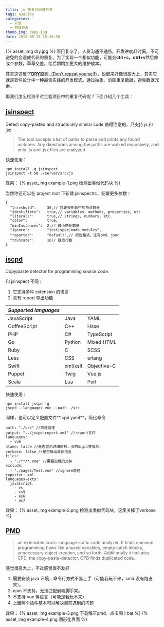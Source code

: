 ```yaml
---
title: js 重复代码块检查
tags: quality
categories:
  - 开发
  - 前端开发
thumb_img: copy.jpg
date: 2018-05-15 15:38:50
---
```


{% asset_img dry.jpg %}
项目复杂了，人员沟通不通畅，开发进度赶时间，不可避免的会造成代码的重复。为了实现一个相似功能，可能会**ctrl+c，ctrl+v**然后修改个参数，草草交差。给后期增加更大的维护成本。

其实这违反了[**DRY**原则（Don't repeat yourself）](https://en.wikipedia.org/wiki/Don%27t_repeat_yourself)，说起来好像很高大上，其实它就是软件设计中一种最佳实践的开发模式。通过抽象、消除重复数据，避免数据冗余。

那我们怎么检测平时工程项目中的重复代码呢？下面介绍几个工具：

## [jsinspect](https://github.com/danielstjules/jsinspect)

Detect copy-pasted and structurally similar code
值得注意的，只支持 js 和 jsx

> The tool accepts a list of paths to parse and prints any found matches. Any directories among the paths are walked recursively, and only .js and .jsx files are analyzed

快速使用：

```
npm install -g jsinspect
jsinspect -t 50 ./server/src/js
```

效果：
{% asset_img example-1.png 检测出类似代码块 %}

当然你还可以在 project root 下新建.jsinspectrc，配置更多参数：

```
{
  "threshold":     30,// 指定规则命中的节点数量
  "identifiers":   true,// variables, methods, properties, etc
  "literals":      true,// strings, numbers, etc.
  "color":         true,
  "minInstances":  2,// 最小匹配数量
  "ignore":        "test|spec|node_modules",
  "reporter":      "default",// 报告格式，还有pmd、json
  "truncate":      10// 截取行数
}
```

## [jscpd](https://github.com/kucherenko/jscpd)

Copy/paste detector for programming source code.

和 jsinspect 不同：

1. 它支持多种 extension 的语言
2. 具有 report 导出功能

| _Supported languages_ |          |             |
| --------------------- | -------- | ----------- |
| JavaScript            | Java     | YAML        |
| CoffeeScript          | C++      | Haxe        |
| PHP                   | C#       | TypeScript  |
| Go                    | Python   | Mixed HTML  |
| Ruby                  | C        | SCSS        |
| Less                  | CSS      | erlang      |
| Swift                 | xml/xslt | Objective-C |
| Puppet                | Twig     | Vue.js      |
| Scala                 | Lua      | Perl        |

快速使用：

```
npm install jscpd -g
jscpd --languages vue --path ./src
```

同样，也可以定义配置文件**.cpd.yaml**，简化命令

```
path: "./src" //校验路径
output: "../jscpd-report.xml" //report文件
languages:
  - vue
blame: false //是否显示详细信息，会列出git等信息
verbose: false //是否输出具体信息
files:
  - "./**/*.vue" //需要加载的文件
exclude:
  - "./pages/Test.vue" //ignore路径
reporter: xml
languages-exts:
  javascript:
    - es
    - es5
    - es6
    - es7
```

效果：
{% asset_img example-2.png 检测出类似代码块，这里关掉了verbose %}

## [PMD](https://pmd.github.io/pmd-6.3.0/index.html)

> an extensible cross-language static code analyzer. It finds common programming flaws like unused variables, empty catch blocks, unnecessary object creation, and so forth. Additionally it includes CPD, the copy-paste-detector. CPD finds duplicated code.

感觉很高大上，不过感觉很不友好

1. 需要安装 java 环境，命令行方式不易上手（可能我玩不来，cmd 没有跑出来）。
2. npm 不支持，无法匹配前端脚手架。
3. 不支持 vue 等语言（可能是我玩不来）
4. 上面两个插件基本可以解决目前遇到的问题

效果：
{% asset_img example-3.png 下载解压pmd，点击图上bat %}
{% asset_img example-4.png 图形化界面 %}
